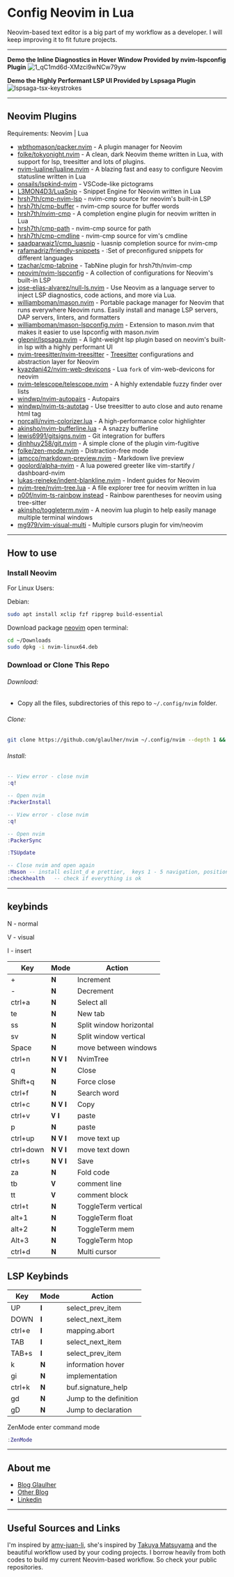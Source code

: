 # Config Neovim in Lua

Neovim-based text editor is a big part of my workflow as a developer. I will keep improving it to fit future projects.

---

**Demo the Inline Diagnostics in Hover Window Provided by nvim-lspconfig Plugin** 
![1_qC1md6d-XMzci9wNCw79yw](https://user-images.githubusercontent.com/93111441/195991340-32713056-2500-4f2e-bd03-4ad845b10f5d.gif)

**Demo the Highly Performant LSP UI Provided by Lspsaga Plugin**  
![lspsaga-tsx-keystrokes](https://user-images.githubusercontent.com/93111441/195991360-6d2949d0-39ae-4c0a-b2b9-2f93e475c6fd.gif)  

---

## Neovim Plugins

Requirements: Neovim | Lua  

- [wbthomason/packer.nvim](https://github.com/wbthomason/packer.nvim) - A plugin manager for Neovim
- [folke/tokyonight.nvim](https://github.com/folke/tokyonight.nvim) - A clean, dark Neovim theme written in Lua, with support for lsp, treesitter and lots of plugins.
- [nvim-lualine/lualine.nvim](https://github.com/nvim-lualine/lualine.nvim) - A blazing fast and easy to configure Neovim statusline written in Lua
- [onsails/lspkind-nvim](https://github.com/onsails/lspkind-nvim) - VSCode-like pictograms
- [L3MON4D3/LuaSnip](https://github.com/L3MON4D3/LuaSnip) - Snippet Engine for Neovim written in Lua
- [hrsh7th/cmp-nvim-lsp](https://github.com/hrsh7th/cmp-nvim-lsp) - nvim-cmp source for neovim's built-in LSP
- [hrsh7th/cmp-buffer](https://github.com/hrsh7th/cmp-buffer) - nvim-cmp source for buffer words
- [hrsh7th/nvim-cmp](https://github.com/hrsh7th/nvim-cmp) - A completion engine plugin for neovim written in Lua
- [hrsh7th/cmp-path](https://github.com/hrsh7th/cmp-path) - nvim-cmp source for path
- [hrsh7th/cmp-cmdline](https://github.com/hrsh7th/cmp-cmdline) - nvim-cmp source for vim's cmdline
- [saadparwaiz1/cmp_luasnip](https://github.com/saadparwaiz1/cmp_luasnip) - luasnip completion source for nvim-cmp
- [rafamadriz/friendly-snippets](https://github.com/rafamadriz/friendly-snippets) - :Set of preconfigured snippets for different languages
- [tzachar/cmp-tabnine](https://github.com/tzachar/cmp-tabnine) - TabNine plugin for hrsh7th/nvim-cmp
- [neovim/nvim-lspconfig](https://github.com/neovim/nvim-lspconfig) - A collection of configurations for Neovim's built-in LSP
- [jose-elias-alvarez/null-ls.nvim](https://github.com/jose-elias-alvarez/null-ls.nvim) - Use Neovim as a language server to inject LSP diagnostics, code actions, and more via Lua.
- [williamboman/mason.nvim](https://github.com/williamboman/mason.nvim) - Portable package manager for Neovim that runs everywhere Neovim runs. Easily install and manage LSP servers, DAP servers, linters, and formatters
- [williamboman/mason-lspconfig.nvim](https://github.com/williamboman/mason-lspconfig.nvim) - Extension to mason.nvim that makes it easier to use lspconfig with mason.nvim
- [glepnir/lspsaga.nvim](https://github.com/glepnir/lspsaga.nvim) - A light-weight lsp plugin based on neovim's built-in lsp with a highly performant UI
- [nvim-treesitter/nvim-treesitter](https://github.com/nvim-treesitter/nvim-treesitter) - [Treesitter](https://github.com/tree-sitter/tree-sitter) configurations and abstraction layer for Neovim
- [kyazdani42/nvim-web-devicons](https://github.com/kyazdani42/nvim-web-devicons) - Lua `fork` of vim-web-devicons for neovim
- [nvim-telescope/telescope.nvim](https://github.com/nvim-telescope/telescope.nvim) - A highly extendable fuzzy finder over lists
- [windwp/nvim-autopairs](https://github.com/windwp/nvim-autopairs) - Autopairs
- [windwp/nvim-ts-autotag](https://github.com/windwp/nvim-ts-autotag) - Use treesitter to auto close and auto rename html tag
- [norcalli/nvim-colorizer.lua](https://github.com/norcalli/nvim-colorizer.lua) - A high-performance color highlighter
- [akinsho/nvim-bufferline.lua](https://github.com/akinsho/nvim-bufferline.lua) - A snazzy bufferline
- [lewis6991/gitsigns.nvim](https://github.com/lewis6991/gitsigns.nvim) - Git integration for buffers
- [dinhhuy258/git.nvim](https://github.com/dinhhuy258/git.nvim) - A simple clone of the plugin vim-fugitive
- [folke/zen-mode.nvim](https://github.com/folke/zen-mode.nvim) - Distraction-free mode
- [iamcco/markdown-preview.nvim](https://github.com/iamcco/markdown-preview.nvim) - Markdown live preview
- [goolord/alpha-nvim](https://github.com/goolord/alpha-nvim) - A lua powered greeter like vim-startify / dashboard-nvim
- [lukas-reineke/indent-blankline.nvim](https://github.com/lukas-reineke/indent-blankline.nvim) - Indent guides for Neovim
- [nvim-tree/nvim-tree.lua](https://github.com/nvim-tree/nvim-tree.lua) - A file explorer tree for neovim written in lua
- [p00f/nvim-ts-rainbow instead](https://github.com/p00f/nvim-ts-rainbow) - Rainbow parentheses for neovim using tree-sitter
- [akinsho/toggleterm.nvim](https://github.com/akinsho/toggleterm.nvim) -  A neovim lua plugin to help easily manage multiple terminal windows
- [mg979/vim-visual-multi](https://github.com/mg979/vim-visual-multi) - Multiple cursors plugin for vim/neovim

---

## How to use

### Install Neovim

For Linux Users:

Debian:

```bash
sudo apt install xclip fzf ripgrep build-essential
```

Download package [neovim](https://github.com/neovim/neovim/releases) open terminal:

```bash
cd ~/Downloads
sudo dpkg -i nvim-linux64.deb
```

### Download or Clone This Repo

###### Download:

- Copy all the files, subdirectories of this repo to `~/.config/nvim` folder. 

###### Clone:

```bash
git clone https://github.com/glaulher/nvim ~/.config/nvim --depth 1 && nvim
```

###### Install:

```lua
-- View error - close nvim
:q! 

-- Open nvim  
:PackerInstall

-- View error - close nvim
:q!

-- Open nvim 
:PackerSync

:TSUpdate

-- Close nvim and open again 
:Mason -- install eslint_d e prettier,  keys 1 - 5 navigation, position above package and press i to install.
:checkhealth   -- check if everything is ok
```

---

## keybinds

N - normal

V -  visual

I - insert

| Key       | Mode     | Action                  |
| --------- | -------- | ----------------------- |
| +         | 𝐍       | Increment               |
| -         | 𝐍       | Decrement               |
| ctrl+a    | 𝐍       | Select all              |
| te        | 𝐍       | New tab                 |
| ss        | 𝐍       | Split window horizontal |
| sv        | 𝐍       | Split window vertical   |
| Space     | 𝐍       | move between windows    |
| ctrl+n    | 𝐍 𝐕 𝐈 | NvimTree                |
| q         | 𝐍       | Close                   |
| Shift+q   | 𝐍       | Force close             |
| ctrl+f    | 𝐍       | Search word             |
| ctrl+c    | 𝐍 𝐕 𝐈 | Copy                    |
| ctrl+v    | 𝐕 𝐈    | paste                   |
| p         | 𝐍       | paste                   |
| ctrl+up   | 𝐍 𝐕 𝐈 | move text up            |
| ctrl+down | 𝐍 𝐕 𝐈 | move text down          |
| ctrl+s    | 𝐍 𝐕 𝐈 | Save                    |
| za        | 𝐍       | Fold code               |
| tb        | 𝐕       | comment line            |
| tt        | 𝐕       | comment block           |
| ctrl+t    | 𝐍       | ToggleTerm vertical     |
| alt+1     | 𝐍       | ToggleTerm float        |
| alt+2     | 𝐍       | ToggleTerm mem          |
| Alt+3     | 𝐍       | ToggleTerm htop         |
| ctrl+d    | 𝐍       | Multi cursor            |



## LSP Keybinds

| Key    | Mode | Action                 |
| ------ | ---- | ---------------------- |
| UP     | 𝐈   | select_prev_item       |
| DOWN   | 𝐈   | select_next_item       |
| ctrl+e | 𝐈   | mapping.abort          |
| TAB    | 𝐈   | select_next_item       |
| TAB+s  | 𝐈   | select_prev_item       |
| k      | 𝐍   | information hover      |
| gi     | 𝐍   | implementation         |
| ctrl+k | 𝐍   | buf.signature_help     |
| gd     | 𝐍   | Jump to the definition |
| gD     | 𝐍   | Jump to declaration    |



ZenMode enter command mode

```lua
:ZenMode
```

---

## About me

- [Blog Glaulher](https://glaulher.github.io/)
- [Other Blog](https://terminaldopenguin.blogspot.com/)
- [Linkedin](https://www.linkedin.com/in/glaulher-medeiros-03799967/)

---

## Useful Sources and Links

I'm inspired by [amy-juan-li](https://github.com/amy-juan-li/nvim-lua), she's inspired by  [Takuya Matsuyama](https://github.com/craftzdog/dotfiles-public) and the beautiful workflow used by your coding projects. I borrow heavily from both codes to build my current Neovim-based workflow. So check your public repositories.
